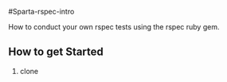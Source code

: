 #Sparta-rspec-intro

How to conduct your own rspec tests using the rspec ruby gem.

## How to get Started
1. clone 

